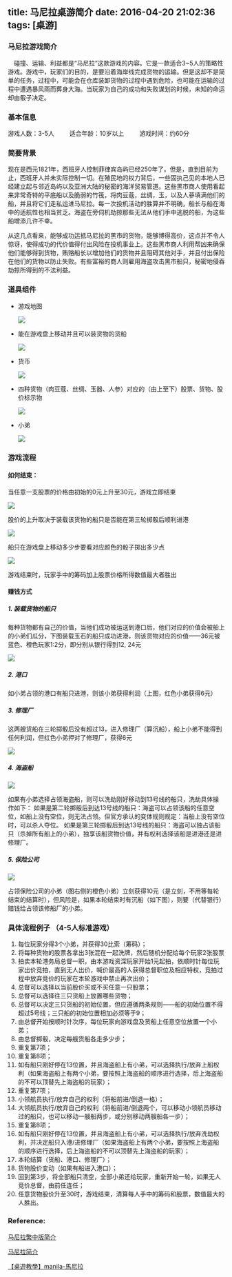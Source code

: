 title: 马尼拉桌游简介
date: 2016-04-20 21:02:36
tags: [桌游]
---

### 马尼拉游戏简介
　碰撞、运输、利益都是“马尼拉”这款游戏的内容。它是一款适合3~5人的策略性游戏。游戏中，玩家们的目的，是要沿着海岸线完成货物的运输。但是这却不是简单的任务，过程中，可能会在仓库装卸货物的过程中遇到危险，也可能在运输的过程中遭遇暴风雨而葬身大海。当玩家为自己的成功和失败谋划的时候，未知的命运却由骰子决定。

### 基本信息
游戏人数：3-5人 　　
适合年龄：10岁以上 　　
游戏时间：约60分 　　
<!--more-->
### 简要背景
现在是西元1821年，西班牙人控制菲律宾岛屿已经250年了。但是，直到目前为止，西班牙人并未实际控制一切。在殖民地的权力背后，一些固执己见的本地人已经建立起与邻近岛屿以及亚洲大陆的秘密的海洋贸易管道。这些黑市商人使用看起来非常奇特的平底船以及脆弱的竹筏，将肉豆蔻，丝绸，玉，以及人蔘填满他们的船，并且将它们走私运进马尼拉。每一次投机活动的胜算并不明确，船长与船在海中的适航性也相当贫乏。海盗在旁伺机劫掠那些无法从他们手中逃脱的船，为这些船增添几许不幸。 　　

从这几点看来，能够成功运抵马尼拉的黑市的货物，能够博得高价，这点并不令人惊讶，使得成功的代价值得付出风险在投机事业上。这些黑市商人利用帮凶来确保他们能够得到货物，贿赂船长以增加他们的货物并且阻碍其他对手，并且付出保险在他们的货物以防止失败。有些富裕的商人则雇用海盗攻击黑市船只，秘密地侵吞劫掠所得到的不法利益。 

### 道具组件

- 游戏地图

  ![](http://pic.pimg.tw/punchboardgame/1426351045-2125302170_n.jpg)


- 能在游戏盘上移动并且可以装货物的货船

  ![](http://pic.pimg.tw/punchboardgame/1426351103-1905485891_n.jpg)

- 货币

  ![](http://pic.pimg.tw/punchboardgame/1426351149-1481524203_n.jpg)


- 四种货物（肉豆蔻、丝绸、玉器、人参）对应的（由上至下）股票、货物、股价标示物

  ![](http://pic.pimg.tw/punchboardgame/1426351172-1810851355_n.jpg)

- 小弟

  ![](http://pic.pimg.tw/punchboardgame/1426351085-670939933_n.jpg)

### 游戏流程

#### 如何结束：

当任意一支股票的价格由初始的0元上升至30元，游戏立即结束

![](http://pic.pimg.tw/punchboardgame/1426352130-1109168142_n.jpg)


股价的上升取决于装载该货物的船只是否能在第三轮掷骰后顺利进港

![](http://pic.pimg.tw/punchboardgame/1426351974-1016985283_n.jpg)

船只在游戏盘上移动多少步要看对应颜色的骰子掷出多少点

![](http://pic.pimg.tw/punchboardgame/1426351690-3606821222_n.jpg)

游戏结束时，玩家手中的筹码加上股票价格所得数值最大者胜出


#### 赚钱方式

##### 1. 装载货物的船只

每种货物都有自己的价值，当他们成功被运送到港口后，他们对应的价值会被船上的小弟们瓜分，下图装载玉石的船只成功进港，则该货物对应的价值——36元被蓝色、橙色玩家1:2分，即分别从银行得到12, 24元

![](http://pic.pimg.tw/punchboardgame/1426351974-1016985283_n.jpg)

##### 2. 港口

如小弟占领的港口有船只进港，则该小弟获得利润（上图，红色小弟获得6元）

##### 3. 修理厂

这两艘货船在三轮掷骰后没有超过13，进入修理厂（算沉船），船上小弟不能得到任何利润，但红色小弟押对了修理厂，获得6元

![](http://pic.pimg.tw/punchboardgame/1426351995-3141320973_n.jpg)

##### 4. 海盗船

![](http://pic.pimg.tw/punchboardgame/1426351907-776338333_n.jpg)

如果有小弟选择占领海盗船，则可以洗劫刚好移动到13号线的船只，洗劫具体操作如下：
如果是第二轮掷骰后到达13号线的船只：海盗可以占领该船的任意空位，如船上没有空位，则无法占领。但官方承认的变体规则规定：当船上没有空位时，可以杀人夺位。
如果是第三轮掷骰后到达13号线的船只：海盗可以独占该船只（杀掉所有船上的小弟），独享该船货物价值，并有权利选择该船是进港还是进修理厂。

##### 5. 保险公司

![](http://pic.pimg.tw/punchboardgame/1426351995-3141320973_n.jpg)

占领保险公司的小弟（图右侧的橙色小弟）立刻获得10元（是立刻，不用等每轮结束的结算时），但风险是，如果本轮结束时有沉船（如下图），则要（代替银行）赔钱给占领该修船厂的小弟。



### 具体流程例子 （4-5人标准游戏）

1. 每位玩家分得3个小弟，并获得30比索（筹码）；
2. 将每种货物的股票各拿出3张混在一起洗牌，然后随机分配给每个玩家2张股票
3. 拍卖本轮港务局总督一职，由本游戏资深玩家开始1元起拍，依顺时针每位玩家出价竞拍，直到无人出价，喊价最高的人获得总督职位及相应特权，竞拍过程中放弃竞价的玩家在本轮游戏中禁止再次出价；
4. 总督可以选择以当前股价买或不买任意一只股票；
5. 总督可以选择往三只货船上放置哪些货物；
6. 总督可以决定三只货船的初始位置，但应遵循两条规则——船的初始位置不得超过5号线；三只船的初始位置相加必须等于9；
7. 由总督开始按顺时针次序，每位玩家向游戏盘及货船上任意空位放置一个小弟；
8. 由总督掷骰，决定每艘货船各走多少步；
9. 重复第7项；
10. 重复第8项；
11. 如有船只刚好停在13位置，并且海盗船上有小弟，可以选择执行/放弃上船权利（如果海盗船上有两个小弟，要按照上海盗船的顺序进行选择，后上海盗船的不可以顶替先上海盗船的玩家）；
12. 重复第7项；
13. 小领航员执行/放弃自己的权利（将船前进/倒退一格）；
14. 大领航员执行/放弃自己的权利（将船前进/倒退两个，可以移动小领航员移动过的船只，也可以移动一艘船两步，或分别移动两艘船各一步）；
15. 重复第8项；
16. 如有船只刚好停在13位置，并且海盗船上有小弟，可以选择执行/放弃洗劫权利，并决定船只入港/进修理厂（如果海盗船上有两个小弟，要按照上海盗船的顺序进行选择，后上海盗船的不可以顶替先上海盗船的玩家）；
17. 本轮结算（货船、港口、修理厂）；
18. 货物股价变动（如果有船进入港口）； 
19. 回到第3步，将全部船只清空，全部小弟还给玩家，重新开始一轮，如果无人竞价总督，由前任连任；
20. 任意货物股价升至30时，游戏结束，清算每人手中的筹码和股票，数值最大的人胜出。



### Reference: 

[马尼拉繁中版简介](http://punchboardgame.pixnet.net/blog/post/413902885-馬尼拉-manila-繁體中文版-開箱及規則介紹-by-)

[马尼拉简介](http://桌遊.net/forum/viewtopic.php?t=361)

[【桌遊教學】manila-馬尼拉](http://minedwarf.pixnet.net/blog/post/60298438-【桌遊教學】manila-馬尼拉)

